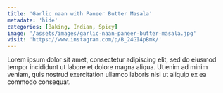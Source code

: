 ```yaml
---
title: 'Garlic naan with Paneer Butter Masala'
metadate: 'hide'
categories: [Baking, Indian, Spicy]
image: '/assets/images/garlic-naan-paneer-butter-masala.jpg'
visit: 'https://www.instagram.com/p/B_24GI4pBmk/'
---
```


Lorem ipsum dolor sit amet, consectetur adipiscing elit, sed do eiusmod tempor incididunt ut labore et dolore magna aliqua. Ut enim ad minim veniam, quis nostrud exercitation ullamco laboris nisi ut aliquip ex ea commodo consequat.
